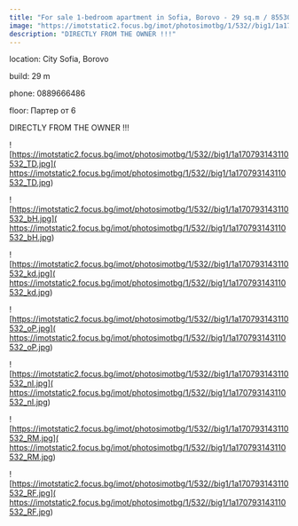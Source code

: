 ```yaml
---
title: "For sale 1-bedroom apartment in Sofia, Borovo - 29 sq.m / 85530 EUR :: imot.bg Ad"
image: "https://imotstatic2.focus.bg/imot/photosimotbg/1/532//big1/1a170793143110532_Ta.jpg"
description: "DIRECTLY FROM THE OWNER !!!"
---
```


location: City Sofia, Borovo

build: 29 m

phone: 0889666486

floor: Партер от 6

DIRECTLY FROM THE OWNER !!!


![https://imotstatic2.focus.bg/imot/photosimotbg/1/532//big1/1a170793143110532_TD.jpg]( https://imotstatic2.focus.bg/imot/photosimotbg/1/532//big1/1a170793143110532_TD.jpg)


![https://imotstatic2.focus.bg/imot/photosimotbg/1/532//big1/1a170793143110532_bH.jpg]( https://imotstatic2.focus.bg/imot/photosimotbg/1/532//big1/1a170793143110532_bH.jpg)


![https://imotstatic2.focus.bg/imot/photosimotbg/1/532//big1/1a170793143110532_kd.jpg]( https://imotstatic2.focus.bg/imot/photosimotbg/1/532//big1/1a170793143110532_kd.jpg)


![https://imotstatic2.focus.bg/imot/photosimotbg/1/532//big1/1a170793143110532_oP.jpg]( https://imotstatic2.focus.bg/imot/photosimotbg/1/532//big1/1a170793143110532_oP.jpg)


![https://imotstatic2.focus.bg/imot/photosimotbg/1/532//big1/1a170793143110532_nI.jpg]( https://imotstatic2.focus.bg/imot/photosimotbg/1/532//big1/1a170793143110532_nI.jpg)


![https://imotstatic2.focus.bg/imot/photosimotbg/1/532//big1/1a170793143110532_RM.jpg]( https://imotstatic2.focus.bg/imot/photosimotbg/1/532//big1/1a170793143110532_RM.jpg)


![https://imotstatic2.focus.bg/imot/photosimotbg/1/532//big1/1a170793143110532_RF.jpg]( https://imotstatic2.focus.bg/imot/photosimotbg/1/532//big1/1a170793143110532_RF.jpg)


